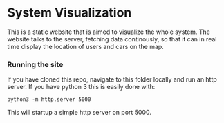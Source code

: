 # System Visualization
This is a static website that is aimed to visualize the whole system. The website talks to the server, fetching data continously, so that it can in real time display the location of users and cars on the map.

### Running the site
If you have cloned this repo, navigate to this folder locally and run an http server. If you have python 3 this is easily done with:

`python3 -m http.server 5000`

This will startup a simple http server on port 5000.

